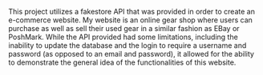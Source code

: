 This project utilizes a fakestore API that was provided in order to create an e-commerce website. My website is an online gear shop where users can purchase as well as sell their used gear in a similar fashion as EBay or PoshMark. While the API provided had some limitations, including the inability to update the database and the login to require a username and password (as opposed to an email and password), it allowed for the ability to demonstrate the general idea of the functionalities of this website.
